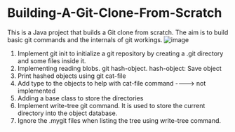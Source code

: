 # Building-A-Git-Clone-From-Scratch

This is a Java project that builds a Git clone from scratch. The aim is to build basic git commands and the internals of git workings.
![image](https://github.com/anjaliasha123/Building-A-Git-Clone-From-Scratch/assets/66244077/5152c988-8a85-4da8-b2ad-8196d4ab544f)

<ol>
    <li> Implement git init to initialize a git repository by creating a .git directory and some files inside it.</li>
    <li> Implementing reading blobs. git hash-object. hash-object: Save object</li>
    <li> Print hashed objects using git cat-file</li>
    <li> Add type to the objects to help with cat-file command ----> not implemented</li>
    <li>Adding a base class to store the directories</li>
    <li>Implement write-tree git command. It is used to store the current directory into the object database.</li>
    <li>Ignore the .mygit files when listing the tree using write-tree command.</li>
</ol>
